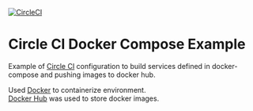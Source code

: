 [![CircleCI](https://circleci.com/gh/mateuszwlosek/circle-ci-example.svg?style=shield&circle-token=26c71e0b8703126ba308a92053f8f33736c61240)](https://circleci.com/gh/mateuszwlosek/circle-ci-example)

# Circle CI Docker Compose Example
Example of [Circle CI](https://circleci.com/) configuration to build services defined in docker-compose and pushing images to docker hub.

Used [Docker](https://www.docker.com/) to containerize environment.  
[Docker Hub](https://hub.docker.com/) was used to store docker images.
